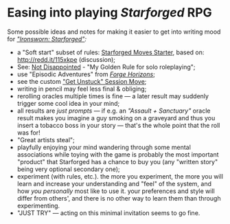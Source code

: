 # Easing into playing *Starforged* RPG

Some possible ideas and notes for making it easier to get into writing mood
for *["Ironsworn: Starforged"](https://www.ironswornrpg.com/product-ironsworn-starforged):* 

 - a "Soft start" subset of rules: [Starforged Moves Starter](https://akavel.itch.io/starforged-moves-starter),
   based on: http://redd.it/115xkpe (discussion);
 - See: [Not Disappointed](solo-nondisappointed) - "My Golden Rule for solo roleplaying";
 - use "Episodic Adventures" from _[Forge Horizons](forge-horizons)_;
 - see the custom ["Get Unstuck" Session Move](ironsworn-unstuck);
 - writing in pencil may feel less final & obliging;
 - rerolling oracles multiple times is fine —
   a later result may suddenly trigger some cool idea in your mind;
 - all results are *just prompts* — if e.g. an *"Assault + Sanctuary"*
   oracle result makes you imagine a guy smoking on a graveyard and
   thus you insert a tobacco boss in your story —
   that's the whole point that the roll was for!
 - "Great artists steal";
 - playfully enjoying your mind wandering through some mental associations
   while toying with the game is probably the most important "product"
   that Starforged has a chance to buy you
   (any "written story" being very optional secondary one);
 - experiment (with rules, etc.).
   the more you experiment, the more you will learn
   and increase your understanding and "feel" of the system,
   and how *you personally* most like to use it.
   your preferences and style will differ from others',
   and there is no other way to learn them than through experimenting.
 - "JUST TRY" — acting on this minimal invitation seems to go fine.
